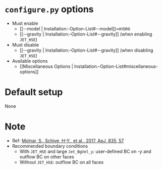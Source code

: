 # `configure.py` options
- Must enable
   - [[--model | Installation:-Option-List#--model]]=`HYDRO`
   - [[--gravity | Installation:-Option-List#--gravity]] (when enabling `JET_HSE`)
- Must disable
   - [[--gravity | Installation:-Option-List#--gravity]] (when disabling `JET_HSE`)
- Available options
   - [[Miscellaneous Options | Installation:-Option-List#miscellaneous-options]]


# Default setup
None


# Note
- Ref: [Molnar, S., Schive, H-Y., et al., 2017, ApJ, 835, 57](https://arxiv.org/abs/1612.02341)
- Recommended boundary conditions
   - With `JET_HSE` and large `Jet_BgVel_y`: user-defined BC on -y and outflow BC on other faces
   - Without `JET_HSE`: outflow BC on all faces
